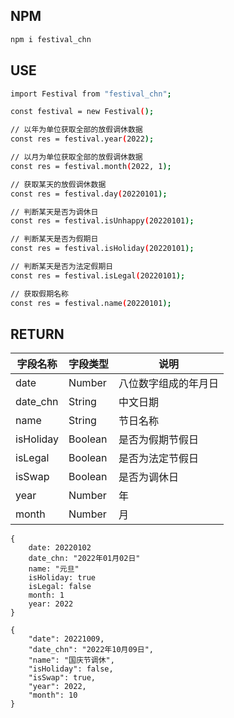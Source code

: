 ## NPM

```sh
npm i festival_chn
```

## USE
```sh
import Festival from "festival_chn";

const festival = new Festival();

// 以年为单位获取全部的放假调休数据
const res = festival.year(2022);

// 以月为单位获取全部的放假调休数据
const res = festival.month(2022, 1);

// 获取某天的放假调休数据
const res = festival.day(20220101);

// 判断某天是否为调休日
const res = festival.isUnhappy(20220101);

// 判断某天是否为假期日
const res = festival.isHoliday(20220101);

// 判断某天是否为法定假期日
const res = festival.isLegal(20220101);

// 获取假期名称
const res = festival.name(20220101);
```
## RETURN

|字段名称|字段类型|说明|
|---|---|---|
|date|Number|八位数字组成的年月日|
|date_chn|String|中文日期|
|name|String|节日名称|
|isHoliday|Boolean|是否为假期节假日|
|isLegal|Boolean|是否为法定节假日|
|isSwap|Boolean|是否为调休日|
|year|Number|年|
|month|Number|月|

```
{
    date: 20220102
    date_chn: "2022年01月02日"
    name: "元旦"
    isHoliday: true
    isLegal: false
    month: 1
    year: 2022
}

{
    "date": 20221009,
    "date_chn": "2022年10月09日",
    "name": "国庆节调休",
    "isHoliday": false,
    "isSwap": true,
    "year": 2022,
    "month": 10
}
```
